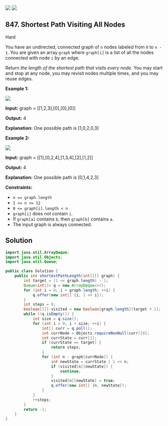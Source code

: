 [![](https://img.shields.io/github/stars/javadev/LeetCode-in-Java?label=Stars&style=flat-square)](https://github.com/javadev/LeetCode-in-Java)
[![](https://img.shields.io/github/forks/javadev/LeetCode-in-Java?label=Fork%20me%20on%20GitHub%20&style=flat-square)](https://github.com/javadev/LeetCode-in-Java/fork)

## 847\. Shortest Path Visiting All Nodes

Hard

You have an undirected, connected graph of `n` nodes labeled from `0` to `n - 1`. You are given an array `graph` where `graph[i]` is a list of all the nodes connected with node `i` by an edge.

Return _the length of the shortest path that visits every node_. You may start and stop at any node, you may revisit nodes multiple times, and you may reuse edges.

**Example 1:**

![](https://assets.leetcode.com/uploads/2021/05/12/shortest1-graph.jpg)

**Input:** graph = \[\[1,2,3],[0],[0],[0]]

**Output:** 4

**Explanation:** One possible path is [1,0,2,0,3]

**Example 2:**

![](https://assets.leetcode.com/uploads/2021/05/12/shortest2-graph.jpg)

**Input:** graph = \[\[1],[0,2,4],[1,3,4],[2],[1,2]]

**Output:** 4

**Explanation:** One possible path is [0,1,4,2,3]

**Constraints:**

*   `n == graph.length`
*   `1 <= n <= 12`
*   `0 <= graph[i].length < n`
*   `graph[i]` does not contain `i`.
*   If `graph[a]` contains `b`, then `graph[b]` contains `a`.
*   The input graph is always connected.

## Solution

```java
import java.util.ArrayDeque;
import java.util.Objects;
import java.util.Queue;

public class Solution {
    public int shortestPathLength(int[][] graph) {
        int target = (1 << graph.length) - 1;
        Queue<int[]> q = new ArrayDeque<>();
        for (int i = 0; i < graph.length; ++i) {
            q.offer(new int[] {i, 1 << i});
        }
        int steps = 0;
        boolean[][] visited = new boolean[graph.length][target + 1];
        while (!q.isEmpty()) {
            int size = q.size();
            for (int i = 0; i < size; ++i) {
                int[] curr = q.poll();
                int currNode = Objects.requireNonNull(curr)[0];
                int currState = curr[1];
                if (currState == target) {
                    return steps;
                }
                for (int n : graph[currNode]) {
                    int newState = currState | 1 << n;
                    if (visited[n][newState]) {
                        continue;
                    }
                    visited[n][newState] = true;
                    q.offer(new int[] {n, newState});
                }
            }
            ++steps;
        }
        return -1;
    }
}
```